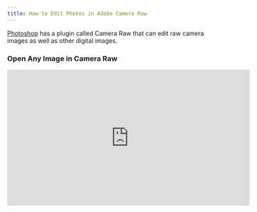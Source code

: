 ```yaml
---
title: How to Edit Photos in Adobe Camera Raw
---
```

[Photoshop](photoshop.md) has a plugin called Camera Raw that can edit raw camera images as well as other digital images.

<div class="video-grid">

<div class="video-card">

### Open Any Image in Camera Raw

<div class="iframe-16-9-container">
<iframe class="youTubeIframe" src="https://www.youtube.com/embed/ftMICesJwGc?rel=0" width="560" height="315" frameborder="0" allowfullscreen="allowfullscreen"></iframe>
</div>

</div>

</div>
